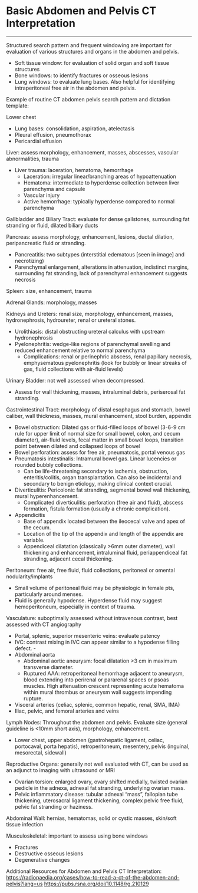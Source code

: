 # Basic Abdomen and Pelvis CT Interpretation

---

Structured search pattern and frequent windowing are important for evaluation of various structures and organs in the abdomen and pelvis.
  - Soft tissue window: for evaluation of solid organ and soft tissue structures
  - Bone windows: to identify fractures or osseous lesions
  - Lung windows: to evaluate lung bases. Also helpful for identifying intraperitoneal free air in
the abdomen and pelvis.

Example of routine CT abdomen pelvis search pattern and dictation template:

Lower chest
  - Lung bases: consolidation, aspiration, atelectasis
  - Pleural effusion, pneumothorax
  - Pericardial effusion

Liver: assess morphology, enhancement, masses, abscesses, vascular abnormalities, trauma
  - Liver trauma: laceration, hematoma, hemorrhage
    - Laceration: irregular linear/branching areas of hypoattenuation
    - Hematoma: intermediate to hyperdense collection between liver parenchyma and capsule
    - Vascular injury
    - Active hemorrhage: typically hyperdense compared to normal parenchyma

Gallbladder and Biliary Tract: evaluate for dense gallstones, surrounding fat stranding or fluid, dilated biliary ducts

Pancreas: assess morphology, enhancement, lesions, ductal dilation, peripancreatic fluid or stranding.
  - Pancreatitis: two subtypes (interstitial edematous [seen in image] and necrotizing)
  - Parenchymal enlargement, alterations in attenuation, indistinct margins, surrounding fat stranding, lack of parenchymal enhancement suggests necrosis

Spleen: size, enhancement, trauma 

Adrenal Glands: morphology, masses

Kidneys and Ureters: renal size, morphology, enhancement, masses, hydronephrosis, hydroureter, renal or ureteral stones.
  - Urolithiasis: distal obstructing ureteral calculus with upstream hydronephrosis
  - Pyelonephritis: wedge-like regions of parenchymal swelling and reduced enhancement relative to normal parenchyma
    - Complications: renal or perinephric abscess, renal papillary necrosis,
emphysematous pyelonephritis (look for bubbly or linear streaks of gas, fluid collections with air-fluid levels)

Urinary Bladder: not well assessed when decompressed.
  - Assess for wall thickening, masses, intraluminal debris, periserosal fat stranding.

Gastrointestinal Tract: morphology of distal esophagus and stomach, bowel caliber, wall thickness, masses, mural enhancement, stool burden, appendix
  - Bowel obstruction: Dilated gas or fluid-filled loops of bowel (3-6-9 cm rule for upper limit of normal size for small bowel, colon, and cecum diameter), air-fluid levels, fecal matter in small bowel loops, transition point between dilated and collapsed loops of bowel
  - Bowel perforation: assess for free air, pneumatosis, portal venous gas
  - Pneumatosis intestinalis: Intramural bowel gas. Linear lucencies or rounded bubbly collections.
    - Can be life-threatening secondary to
ischemia, obstruction, enteritis/colitis, organ transplantation. Can also be incidental and secondary to benign etiology, making clinical context crucial.
  - Diverticulitis: Pericolonic fat stranding, segmental bowel wall thickening, mural
hyperenhancement.
    - Complicated diverticulitis: perforation (free air and fluid), abscess formation, fistula
formation (usually a chronic complication).
  - Appendicitis
    - Base of appendix located between the ileocecal valve and apex of the cecum.
    - Location of the tip of the appendix and length of the appendix are variable.
    - Appendiceal dilatation (classically >6mm outer diameter), wall thickening and
enhancement, intraluminal fluid, periappendiceal fat stranding, adjacent cecal thickening.

Peritoneum: free air, free fluid, fluid collections, peritoneal or omental nodularity/implants
  - Small volume of peritoneal fluid may be physiologic in female pts, particularly around
menses.
  - Fluid is generally hypodense. Hyperdense fluid may suggest hemoperitoneum, especially in
context of trauma.

Vasculature: suboptimally assessed without intravenous contrast, best assessed with CT angiography
  - Portal, splenic, superior mesenteric veins: evaluate patency
  - IVC: contrast mixing in IVC can appear similar to a hypodense filling defect. -
  - Abdominal aorta
    - Abdominal aortic aneurysm: focal dilatation >3 cm in maximum transverse diameter.
    - Ruptured AAA: retroperitoneal hemorrhage adjacent to aneurysm, blood extending into
perirenal or pararenal spaces or psoas muscles. High attenuation crescent representing
acute hematoma within mural thrombus or aneurysm wall suggests impending rupture.
  - Visceral arteries (celiac, splenic, common hepatic, renal, SMA, IMA)
  - Iliac, pelvic, and femoral arteries and veins

Lymph Nodes: Throughout the abdomen and pelvis. Evaluate size (general guideline is <10mm short axis), morphology, enhancement.
  - Lower chest, upper abdomen (gastrohepatic ligament, celiac, portocaval, porta hepatis), retroperitoneum, mesentery, pelvis (inguinal, mesorectal, sidewall)

Reproductive Organs: generally not well evaluated with CT, can be used as an adjunct to imaging with ultrasound or MRI
  - Ovarian torsion: enlarged ovary, ovary shifted medially, twisted ovarian pedicle in the adnexa, adnexal fat stranding, underlying ovarian mass.
  - Pelvic inflammatory disease: tubular adnexal “mass”, fallopian tube thickening, uterosacral ligament thickening, complex pelvic free fluid, pelvic fat stranding or haziness.

Abdominal Wall: hernias, hematomas, solid or cystic masses, skin/soft tissue infection

Musculoskeletal: important to assess using bone windows
  - Fractures
  - Destructive osseous lesions
  - Degenerative changes

Additional Resources for Abdomen and Pelvis CT Interpretation: https://radiopaedia.org/cases/how-to-read-a-ct-of-the-abdomen-and-pelvis?lang=us https://pubs.rsna.org/doi/10.1148/rg.210129

